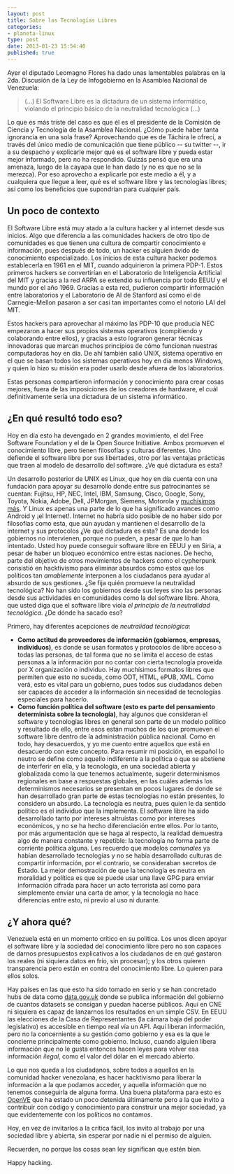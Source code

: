 ```yaml
---
layout: post
title: Sobre las Tecnologías Libres
categories:
- planeta-linux
type: post
date: 2013-01-23 15:54:40
published: true
---
```

Ayer el diputado Leomagno Flores ha dado unas lamentables palabras en la 2da. Discusión de la Ley de Infogobierno en la Asamblea Nacional de Venezuela:

> (...) El Software Libre es la dictadura de un sistema informático, violando el principio básico de la neutralidad tecnológica (...)

Lo que es más triste del caso es que él es el presidente de la Comisión de Ciencia y Tecnología de la Asamblea Nacional. ¿Cómo puede haber tanta ignorancia en una sola frase? Aprovechando que es de Táchira le ofrecí, a través del único medio de comunicación que tiene público -- su twitter --, ir a su despacho y explicarle mejor qué es el software libre y pueda estar mejor informado, pero no ha respondido. Quizás pensó que era una amenaza, luego de la cayapa que le han dado (y no es que no se la merezca). Por eso aprovecho a explicarle por este medio a él, y a cualquiera que llegue a leer, qué es el software libre y las tecnologías libres; así como los beneficios que supondrían para cualquier país.

## Un poco de contexto

El Software Libre está muy atado a la cultura hacker y al internet desde sus inicios. Algo que diferencia a las comunidades hackers de otro tipo de comunidades es que tienen una cultura de compartir conocimiento e información, pues después de todo, un hacker es alguien ávido de conocimiento especializado. Los inicios de esta cultura hacker podemos establecerla en 1961 en el MIT, cuando adquirieron la primera PDP-1. Estos primeros hackers se convertirían en el Laboratorio de Inteligencia Artificial del MIT y gracias a la red ARPA se extendió su influencia por todo EEUU y el mundo por el año 1969. Gracias a esta red, pudieron compartir información entre laboratorios y el Laboratorio de AI de Stanford así como el de Carnegie-Mellon pasaron a ser casi tan importantes como el notorio LAI del MIT.

Estos hackers para aprovechar al máximo las PDP-10 que producía NEC empezaron a hacer sus propios sistemas operativos (compitiendo y colaborando entre ellos), y gracias a esto lograron generar técnicas innovadoras que marcan muchos principios de cómo funcionan nuestras computadoras hoy en día. De ahí también salió UNIX, sistema operativo en el que se basan todos los sistemas operativos hoy en día menos Windows, y quien lo hizo su misión era poder usarlo desde afuera de los laboratorios.

Estas personas compartieron información y conocimiento para crear cosas mejores, fuera de las imposiciones de los creadores de hardware, el cuál definitivamente sería una dictadura de un sistema informático.

## ¿En qué resultó todo eso?

Hoy en día esto ha devengado en 2 grandes movimiento, el del Free Software Foundation y el de la Open Source Initiative. Ambos promueven el conocimiento libre, pero tienen filosofías y culturas diferentes. Uno defiende el software libre por sus libertades, otro por las ventajas prácticas que traen al modelo de desarrollo del software. ¿Ve qué dictadura es esta?

Un desarrollo posterior de UNIX es Linux, que hoy en día cuenta con una fundación para apoyar su desarrollo donde entre sus patrocinantes se cuentan: Fujitsu, HP, NEC, Intel, IBM, Samsung, Cisco, Google, Sony, Toyota, Nokia, Adobe, Dell, JPMorgan, Siemens, Motorola y [muchísimos más](http://www.linuxfoundation.org/about/members). Y Linux es apenas una parte de lo que ha significado avances como Android y ¡el Internet!. Internet no habría sido posible de no haber sido por filosofías como esta, que aún ayudan y mantienen el desarrollo de la internet y sus protocolos ¿Ve qué dictadura es esta? Es una donde los gobiernos no intervienen, porque no pueden, a pesar de que lo han intentado. Usted hoy puede conseguir software libre en EEUU y en Siria, a pesar de haber un bloqueo económico entre estas naciones. De hecho, parte del objetivo de otros movimientos de hackers como el cypherpunk consistió en hacktivismo para eliminar absurdos como estos que los políticos tan *amablemente* interponen a los ciudadanos para ayudar al absurdo de sus gestiones. ¿Se fija quién promueve la neutralidad tecnológica? No han sido los gobiernos desde sus leyes sino las personas desde sus actividades en comunidades como la del software libre. Ahora, que usted diga que el software libre viola *el principio de la neutralidad tecnológica*. ¿De dónde ha sacado eso?

Primero, hay diferentes acepciones de *neutralidad tecnológica*:

+ **Como actitud de proveedores de información (gobiernos, empresas, individuos)**, es donde se usan formatos y protocolos de libre acceso a todas las personas, de tal forma que no se limita el acceso de estas personas a la información por no contar con cierta tecnología proveída por X organización o individuo. Hay muchísimos formatos libres que permiten que esto no suceda, como ODT, HTML, ePUB, XML. Como verá, esto es vital para un gobierno, pues todos sus ciudadanos deben ser capaces de acceder a la información sin necesidad de tecnologías especiales para hacerlo.
+ **Como función política del software (esto es parte del pensamiento determinista sobre la tecnología)**, hay algunos que consideran el software y tecnologías libres en general son parte de un modelo político y resultado de ello, entre esos están muchos de los que promueven el software libre dentro de la administración pública nacional. Como en todo, hay desacuerdos, y yo me cuento entre aquellos que está en desacuerdo con este concepto. Para resumir mi posición, en español lo neutro se define como aquello indiferente a la política o que se abstiene de interferir en ella, y la tecnología, en una sociedad abierta y globalizada como la que tenemos actualmente, sugerir determinismos regionales en base a respuestas globales, en las cuáles además los determinismos necesarios se presentan en pocos lugares de donde se han desarrollado gran parte de estas tecnologías no están presentes, lo considero un absurdo. La tecnología es neutra, pues quien le da sentido político es el individuo que la implementa. El software libre ha sido desarrollado tanto por intereses altruistas como por intereses económicos, y no se ha hecho diferenciación entre ellos. Por lo tanto, por más argumentación que se haga al respecto, la realidad demuestra algo de manera constante y repetible: la tecnología no forma parte de corriente política alguna. Les recuerdo que modelos *comunales* ya habían desarrollado tecnologías y no se había desarrollado culturas de compartir información, por el contrario, se consideraban secretos de Estado. La mejor demostración de que la tecnología es neutra en moralidad y política es que se puede usar una llave GPG para enviar información cifrada para hacer un acto terrorista así como para simplemente enviar una carta de amor, y la tecnología no hace diferencias entre esto, ni previo al uso ni durante.

## ¿Y ahora qué?
Venezuela está en un momento crítico en su política. Los unos dicen apoyar el software libre y la sociedad del conocimiento libre pero no son capaces de darnos presupuestos explicativos a los ciudadanos de en qué gastaron los reales (ni siquiera datos en frío, sin procesar); y los otros quieren transparencia pero están en contra del conocimiento libre. Lo quieren para ellos solos.

Hay países en las que esto ha sido tomado en serio y se han concretado hubs de data como [data.gov.uk](http://data.gov.uk) donde se publica información del gobierno de cuantos datasets se consigan y puedan hacerse públicos. Aquí en CNE ni siquiera es capaz de lanzarnos los resultados en un simple CSV. En EEUU las elecciones de la Casa de Representantes (la cámara baja del poder legislativo) es accesible en tiempo real vía un API. Aquí liberan información, pero no la concerniente a su gestión como gobierno y esa es la que le concierne principalmente como gobierno. Incluso, cuando alguien libera información que no le gusta entonces hacen leyes para volver esa información *ilegal*, como el valor del dólar en el mercado abierto.

Lo que nos queda a los ciudadanos, sobre todos a aquellos en la comunidad hacker venezolana, es hacer hacktivismo para liberar la información a la que podamos acceder, y aquella información que no tenemos conseguirla de alguna forma. Una buena plataforma para esto es [OpenVE](http://openve.github.com/) que ha estado un poco detenida últimamente pero a la que invito a contribuir con código y conocimiento para construir una mejor sociedad, ya que evidentemente con los políticos no contamos.

Hoy, en vez de invitarlos a la crítica fácil, los invito al trabajo por una sociedad libre y abierta, sin esperar por nadie ni el permiso de alguien.

Recuerden, no porque las cosas sean ley significan que estén bien.

Happy hacking.
